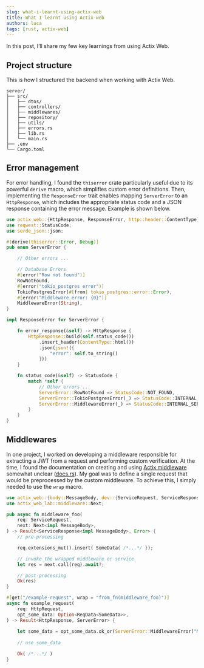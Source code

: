 ```yaml
---
slug: what-i-learnt-using-actix-web
title: What I learnt using Actix-web
authors: luca
tags: [rust, actix-web]
---
```


In this post, I’ll share my few key learnings from using Actix Web.

<!--truncate-->

## Project structure

This is how I structured the backend when working with Actix Web.

```shell
server/
├── src/
│   ├── dtos/
│   ├── controllers/
│   ├── middlewares/
│   ├── repository/
│   ├── utils/      
│   ├── errors.rs
│   ├── lib.rs
│   └── main.rs
├── .env
└── Cargo.toml
```


## Error management

For error handling, I found the `thiserror` crate particularly useful due to its powerful `derive` macro, which simplifies custom error definitions. Then, implementing the `ResponseError` trait enables mapping `ServerError` to an `HttpResponse`, which includes the appropriate status code and a JSON response containing the error message. Example is shown below.

```rust
use actix_web::{HttpResponse, ResponseError, http::header::ContentType};
use reqwest::StatusCode;
use serde_json::json;

#[derive(thiserror::Error, Debug)]
pub enum ServerError {

    // Other errors ...

    // Database Errors
    #[error("Row not found")]   
    RowNotFound,
    #[error("tokio_postgres error")]
    TokioPostgresError(#[from] tokio_postgres::error::Error),
    #[error("Middleware error: {0}")]
    MiddlewareError(String),
}   

impl ResponseError for ServerError {

    fn error_response(&self) -> HttpResponse {
        HttpResponse::build(self.status_code())
            .insert_header(ContentType::html())
            .json(json!({
                "error": self.to_string()
            }))
    }

    fn status_code(&self) -> StatusCode {
        match *self {
            // Other errors ...
            ServerError::RowNotFound => StatusCode::NOT_FOUND,
            ServerError::TokioPostgresError(_) => StatusCode::INTERNAL_SERVER_ERROR,
            ServerError::MiddlewareError(_) => StatusCode::INTERNAL_SERVER_ERROR,
        }
    }
}
```

## Middlewares

In one project, I worked on developing a middleware responsible for extracting a JWT from a request and performing custom verification. At the time, I found the documentation on creating and using [Actix middleware](https://actix.rs/docs/middleware/) somewhat unclear ([docs.rs](https://docs.rs/actix-web/latest/actix_web/middleware/)). My goal was to define a single request that would be preprocessed by the custom middleware. To achieve this, I simply needed to use the `wrap` macro.

```rust
use actix_web::{body::MessageBody, dev::{ServiceRequest, ServiceResponse}, Error, HttpMessage};
use actix_web_lab::middleware::Next;

pub async fn middleware_foo(
    req: ServiceRequest,
    next: Next<impl MessageBody>,
) -> Result<ServiceResponse<impl MessageBody>, Error> {
    // pre-processing

    req.extensions_mut().insert( SomeData{ /*...*/ });

    // invoke the wrapped middleware or service
    let res = next.call(req).await?;

    // post-processing
    Ok(res)
}
```

```rust
#[get("/example-request", wrap = "from_fn(middleware_foo)")]
async fn example_request(
    req: HttpRequest,
    opt_some_data: Option<ReqData<SomeData>>,
) -> Result<HttpResponse, ServerError> {
    
    let some_data = opt_some_data.ok_or(ServerError::MiddlewareError("Missing strucuture".to_string()))?.into_inner();
    
    // use some_data

    Ok( /*...*/ )
}
```